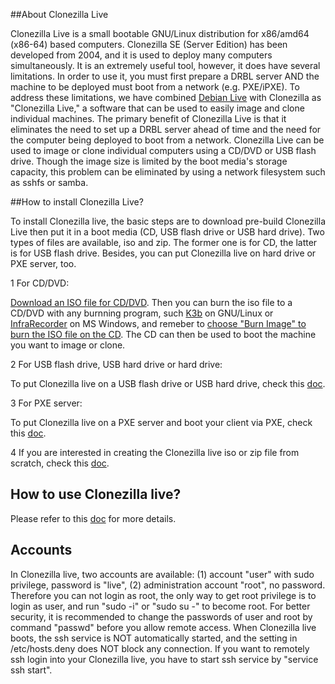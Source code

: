 ##About Clonezilla Live

Clonezilla Live is a small bootable GNU/Linux distribution for x86/amd64 (x86-64) based computers. Clonezilla SE (Server Edition) has been developed from 2004, and it is used to deploy many computers simultaneously. It is an extremely useful tool, however, it does have several limitations. In order to use it, you must first prepare a DRBL server AND the machine to be deployed must boot from a network (e.g. PXE/iPXE). To address these limitations, we have combined [Debian Live][debian-live] with Clonezilla as "Clonezilla Live," a software that can be used to easily image and clone individual machines. The primary benefit of Clonezilla Live is that it eliminates the need to set up a DRBL server ahead of time and the need for the computer being deployed to boot from a network. Clonezilla Live can be used to image or clone individual computers using a CD/DVD or USB flash drive. Though the image size is limited by the boot media's storage capacity, this problem can be eliminated by using a network filesystem such as sshfs or samba.

##How to install Clonezilla Live?

To install Clonezilla live, the basic steps are to download pre-build Clonezilla Live then put it in a boot media (CD, USB flash drive or USB hard drive). Two types of files are available, iso and zip. The former one is for CD, the latter is for USB flash drive. Besides, you can put Clonezilla live on hard drive or PXE server, too.

1 For CD/DVD:

[Download an ISO file for CD/DVD][download]. Then you can burn the iso file to a CD/DVD with any burnning program, such [K3b][k3b] on GNU/Linux or [InfraRecorder][infrarecorder] on MS Windows, and remeber to [choose "Burn Image" to burn the ISO file on the CD][choose]. The CD can then be used to boot the machine you want to image or clone.

2 For USB flash drive, USB hard drive or hard drive:

To put Clonezilla live on a USB flash drive or USB hard drive, check this [doc][clz-harddrive].

3 For PXE server:

To put Clonezilla live on a PXE server and boot your client via PXE, check this [doc][live-pxe].

4 If you are interested in creating the Clonezilla live iso or zip file from scratch, check this [doc][live-from-scratch].

## How to use Clonezilla live?

Please refer to this [doc][usage] for more details. 

## Accounts

In Clonezilla live, two accounts are available: (1) account "user" with sudo privilege, password is "live", (2) administration account "root", no password. Therefore you can not login as root, the only way to get root privilege is to login as user, and run "sudo -i" or "sudo su -" to become root.
For better security, it is recommended to change the passwords of user and root by command "passwd" before you allow remote access. When Clonezilla live boots, the ssh service is NOT automatically started, and the setting in /etc/hosts.deny does NOT block any connection. If you want to remotely ssh login into your Clonezilla live, you have to start ssh service by "service ssh start".

[debian-live]:http://live.debian.net/
[download]:http://clonezilla.org/downloads.php
[k3b]:http://k3b.plainblack.com/
[infrarecorder]:http://infrarecorder.org/
[choose]:https://help.ubuntu.com/community/BurningIsoHowto
[clz-harddrive]:http://clonezilla.org/livehd.php
[live-pxe]:http://clonezilla.org/livepxe.php
[live-from-scratch]:http://clonezilla.org/create_clonezilla_live_from_scratch.php
[usage]:http://clonezilla.org/clonezilla-usage/clonezilla-live-usage.php
